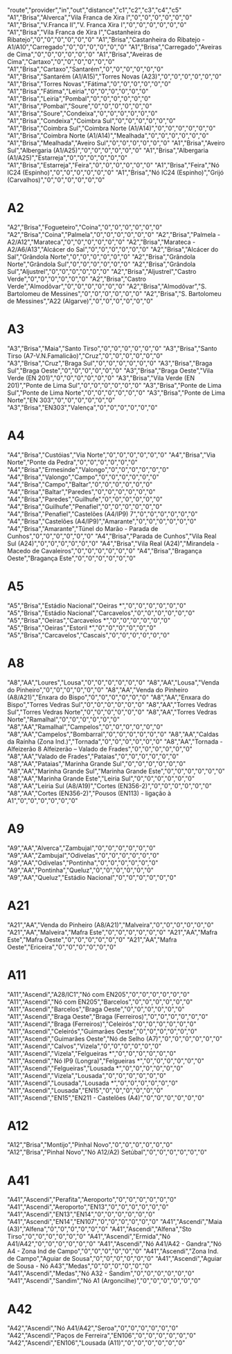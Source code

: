 "route","provider","in","out","distance","c1","c2","c3","c4","c5"
"A1","Brisa","Alverca","Vila Franca de Xira I","0","0","0","0","0","0"
"A1","Brisa","V.Franca II","V. Franca Xira I","0","0","0","0","0","0"
"A1","Brisa","Vila Franca de Xira I","Castanheira do Ribatejo","0","0","0","0","0","0"
"A1","Brisa","Castanheira do Ribatejo - A1/A10","Carregado","0","0","0","0","0","0"
"A1","Brisa","Carregado","Aveiras de Cima","0","0","0","0","0","0"
"A1","Brisa","Aveiras de Cima","Cartaxo","0","0","0","0","0","0"
"A1","Brisa","Cartaxo","Santarém","0","0","0","0","0","0"
"A1","Brisa","Santarém (A1/A15)","Torres Novas (A23)","0","0","0","0","0","0"
"A1","Brisa","Torres Novas","Fátima","0","0","0","0","0","0"
"A1","Brisa","Fátima","Leiria","0","0","0","0","0","0"
"A1","Brisa","Leiria","Pombal","0","0","0","0","0","0"
"A1","Brisa","Pombal","Soure","0","0","0","0","0","0"
"A1","Brisa","Soure","Condeixa","0","0","0","0","0","0"
"A1","Brisa","Condeixa","Coimbra Sul","0","0","0","0","0","0"
"A1","Brisa","Coimbra Sul","Coimbra Norte (A1/A14)","0","0","0","0","0","0"
"A1","Brisa","Coimbra Norte (A1/A14)","Mealhada","0","0","0","0","0","0"
"A1","Brisa","Mealhada","Aveiro Sul","0","0","0","0","0","0"
"A1","Brisa","Aveiro Sul","Albergaria (A1/A25)","0","0","0","0","0","0"
"A1","Brisa","Albergaria (A1/A25)","Estarreja","0","0","0","0","0","0"
"A1","Brisa","Estarreja","Feira","0","0","0","0","0","0"
"A1","Brisa","Feira","Nó IC24 (Espinho)","0","0","0","0","0","0"
"A1","Brisa","Nó IC24 (Espinho)","Grijó (Carvalhos)","0","0","0","0","0","0"

# A2
"A2","Brisa","Fogueteiro","Coina","0","0","0","0","0","0"
"A2","Brisa","Coina","Palmela","0","0","0","0","0","0"
"A2","Brisa","Palmela - A2/A12","Marateca","0","0","0","0","0","0"
"A2","Brisa","Marateca - A2/A6/A13","Alcácer do Sal","0","0","0","0","0","0"
"A2","Brisa","Alcácer do Sal","Grândola Norte","0","0","0","0","0","0"
"A2","Brisa","Grândola Norte","Grândola Sul","0","0","0","0","0","0"
"A2","Brisa","Grândola Sul","Aljustrel","0","0","0","0","0","0"
"A2","Brisa","Aljustrel","Castro Verde","0","0","0","0","0","0"
"A2","Brisa","Castro Verde","Almodôvar","0","0","0","0","0","0"
"A2","Brisa","Almodôvar","S. Bartolomeu de Messines","0","0","0","0","0","0"
"A2","Brisa","S. Bartolomeu de Messines","A22 (Algarve)","0","0","0","0","0","0"

# A3
"A3","Brisa","Maia","Santo Tirso","0","0","0","0","0","0"
"A3","Brisa","Santo Tirso (A7-V.N.Famalicão)","Cruz","0","0","0","0","0","0"
"A3","Brisa","Cruz","Braga Sul","0","0","0","0","0","0"
"A3","Brisa","Braga Sul","Braga Oeste","0","0","0","0","0","0"
"A3","Brisa","Braga Oeste","Vila Verde (EN 201)","0","0","0","0","0","0"
"A3","Brisa","Vila Verde (EN 201)","Ponte de Lima Sul","0","0","0","0","0","0"
"A3","Brisa","Ponte de Lima Sul","Ponte de Lima Norte","0","0","0","0","0","0"
"A3","Brisa","Ponte de Lima Norte","EN 303","0","0","0","0","0","0"
"A3","Brisa","EN303","Valença","0","0","0","0","0","0"

# A4
"A4","Brisa","Custóias","Via Norte","0","0","0","0","0","0"
"A4","Brisa","Via Norte","Ponte da Pedra","0","0","0","0","0","0"
"A4","Brisa","Ermesinde","Valongo","0","0","0","0","0","0"
"A4","Brisa","Valongo","Campo","0","0","0","0","0","0"
"A4","Brisa","Campo","Baltar","0","0","0","0","0","0"
"A4","Brisa","Baltar","Paredes","0","0","0","0","0","0"
"A4","Brisa","Paredes","Guilhufe","0","0","0","0","0","0"
"A4","Brisa","Guilhufe","Penafiel","0","0","0","0","0","0"
"A4","Brisa","Penafiel","Castelões (A4/IP9) 7","0","0","0","0","0","0"
"A4","Brisa","Castelões (A4/IP9)","Amarante","0","0","0","0","0","0"
"A4","Brisa","Amarante","Túnel do Marão - Parada de Cunhos","0","0","0","0","0","0"
"A4","Brisa","Parada de Cunhos","Vila Real Sul (A24)","0","0","0","0","0","0"
"A4","Brisa","Vila Real (A24)","Mirandela - Macedo de Cavaleiros","0","0","0","0","0","0"
"A4","Brisa","Bragança Oeste","Bragança Este","0","0","0","0","0","0"

# A5
"A5","Brisa","Estádio Nacional","Oeiras *","0","0","0","0","0","0"
"A5","Brisa","Estádio Nacional","Carcavelos","0","0","0","0","0","0"
"A5","Brisa","Oeiras","Carcavelos *","0","0","0","0","0","0"
"A5","Brisa","Oeiras","Estoril *","0","0","0","0","0","0"
"A5","Brisa","Carcavelos","Cascais","0","0","0","0","0","0"


# A8
"A8","AA","Loures","Lousa","0","0","0","0","0","0"
"A8","AA","Lousa","Venda do Pinheiro","0","0","0","0","0","0"
"A8","AA","Venda do Pinheiro (A8/A21)","Enxara do Bispo","0","0","0","0","0","0"
"A8","AA","Enxara do Bispo","Torres Vedras Sul","0","0","0","0","0","0"
"A8","AA","Torres Vedras Sul","Torres Vedras Norte","0","0","0","0","0","0"
"A8","AA","Torres Vedras Norte","Ramalhal","0","0","0","0","0","0"
"A8","AA","Ramalhal","Campelos","0","0","0","0","0","0"
"A8","AA","Campelos","Bombarral","0","0","0","0","0","0"
"A8","AA","Caldas da Raínha (Zona Ind.)","Tornada","0","0","0","0","0","0"
"A8","AA","Tornada - Alfeizerão 8 Alfeizerão – Valado de Frades","0","0","0","0","0","0"
"A8","AA","Valado de Frades","Pataias","0","0","0","0","0","0"
"A8","AA","Pataias","Marinha Grande Sul","0","0","0","0","0","0"
"A8","AA","Marinha Grande Sul","Marinha Grande Este","0","0","0","0","0","0"
"A8","AA","Marinha Grande Este","Leiria Sul","0","0","0","0","0","0"
"A8","AA","Leiria Sul (A8/A19)","Cortes (EN356-2)","0","0","0","0","0","0"
"A8","AA","Cortes (EN356-2)","Pousos (EN113) - ligação à A1","0","0","0","0","0","0"

# A9
"A9","AA","Alverca","Zambujal","0","0","0","0","0","0"
"A9","AA","Zambujal","Odivelas","0","0","0","0","0","0"
"A9","AA","Odivelas","Pontinha","0","0","0","0","0","0"
"A9","AA","Pontinha","Queluz","0","0","0","0","0","0"
"A9","AA","Queluz","Estádio Nacional","0","0","0","0","0","0"

# A21
"A21","AA","Venda do Pinheiro (A8/A21)","Malveira","0","0","0","0","0","0"
"A21","AA","Malveira","Mafra Este","0","0","0","0","0","0"
"A21","AA","Mafra Este","Mafra Oeste","0","0","0","0","0","0"
"A21","AA","Mafra Oeste","Ericeira","0","0","0","0","0","0"


# A11
"A11","Ascendi","A28/IC1","Nó com EN205","0","0","0","0","0","0"
"A11","Ascendi","Nó com EN205","Barcelos","0","0","0","0","0","0"
"A11","Ascendi","Barcelos","Braga Oeste","0","0","0","0","0","0"
"A11","Ascendi","Braga Oeste","Braga (Ferreiros)","0","0","0","0","0","0"
"A11","Ascendi","Braga (Ferreiros)","Celeirós","0","0","0","0","0","0"
"A11","Ascendi","Celeirós","Guimarães Oeste","0","0","0","0","0","0"
"A11","Ascendi","Guimarâes Oeste","Nó de Selho (A7)","0","0","0","0","0","0"
"A11","Ascendi","Calvos","Vizela","0","0","0","0","0","0"
"A11","Ascendi","Vizela","Felgueiras *","0","0","0","0","0","0"
"A11","Ascendi","Nó IP9 (Longra)","Felgueiras *","0","0","0","0","0","0"
"A11","Ascendi","Felgueiras","Lousada *","0","0","0","0","0","0"
"A11","Ascendi","Vizela","Lousada","0","0","0","0","0","0"
"A11","Ascendi","Lousada","Lousada *","0","0","0","0","0","0"
"A11","Ascendi","Lousada","EN15","0","0","0","0","0","0"
"A11","Ascendi","EN15","EN211 - Castelões (A4)","0","0","0","0","0","0"


# A12
"A12","Brisa","Montijo","Pinhal Novo","0","0","0","0","0","0"
"A12","Brisa","Pinhal Novo","Nó A12/A2) Setúbal","0","0","0","0","0","0"

# A41
"A41","Ascendi","Perafita","Aeroporto","0","0","0","0","0","0"
"A41","Ascendi","Aeroporto","EN13","0","0","0","0","0","0"
"A41","Ascendi","EN13","EN14","0","0","0","0","0","0"
"A41","Ascendi","EN14","EN107","0","0","0","0","0","0"
"A41","Ascendi","Maia (A3)","Alfena","0","0","0","0","0","0"
"A41","Ascendi","Alfena","Sto Tirso","0","0","0","0","0","0"
"A41","Ascendi","Ermida","Nó A41/A42","0","0","0","0","0","0"
"A41","Ascendi","Nó A41/A42 - Gandra","Nó A4 - Zona Ind de Campo","0","0","0","0","0","0"
"A41","Ascendi","Zona Ind. de Campo","Aguiar de Sousa","0","0","0","0","0","0"
"A41","Ascendi","Aguiar de Sousa - Nó A43","Medas","0","0","0","0","0","0"
"A41","Ascendi","Medas","Nó A32 - Sandim","0","0","0","0","0","0"
"A41","Ascendi","Sandim","Nó A1 (Argoncilhe)","0","0","0","0","0","0"

# A42
"A42","Ascendi","Nó A41/A42","Seroa","0","0","0","0","0","0"
"A42","Ascendi","Paços de Ferreira","EN106","0","0","0","0","0","0"
"A42","Ascendi","EN106","Lousada (A11)","0","0","0","0","0","0"
